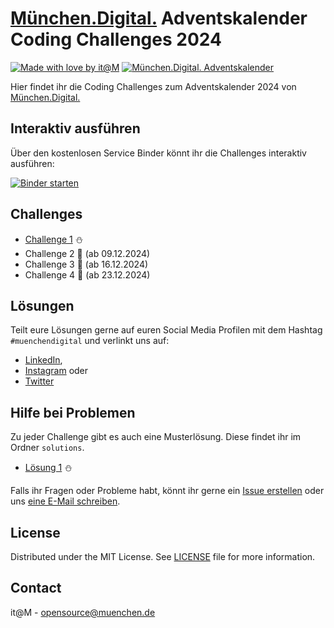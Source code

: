 <!-- add Project Logo, if existing -->

# [München.Digital.](https://muenchen.digital) Adventskalender Coding Challenges 2024

[![Made with love by it@M][made-with-love-shield]][itm-opensource]
[![München.Digital. Adventskalender][adventskalender-shield]][muenchen-digital]
<!-- feel free to add more shields, style 'for-the-badge' -> see https://shields.io/badges -->

Hier findet ihr die Coding Challenges zum Adventskalender 2024 von [München.Digital.](https://muenchen.digital)

## Interaktiv ausführen

Über den kostenlosen Service Binder könnt ihr die Challenges interaktiv ausführen:

[![Binder starten](https://mybinder.org/badge_logo.svg)](https://mybinder.org/v2/gh/it-at-m/advent-coding-challenges-24/HEAD)

## Challenges

- [Challenge 1](challenges/challenge1.ipynb) ⛄
- Challenge 2 🎄 (ab 09.12.2024) 
- Challenge 3 🎅 (ab 16.12.2024) 
- Challenge 4 🎁 (ab 23.12.2024) 

## Lösungen

Teilt eure Lösungen gerne auf euren Social Media Profilen mit dem Hashtag `#muenchendigital` und verlinkt uns auf:

- [LinkedIn](https://www.linkedin.com/showcase/muenchen-digital/),
- [Instagram](https://www.instagram.com/muenchen.digital/) oder
- [Twitter](https://twitter.com/MuenchenDigital) 

## Hilfe bei Problemen

Zu jeder Challenge gibt es auch eine Musterlösung. 
Diese findet ihr im Ordner `solutions`.

- [Lösung 1](solutions/challenge1_solution.ipynb) ⛄ 

Falls ihr Fragen oder Probleme habt, könnt ihr gerne ein [Issue erstellen](https://github.com/it-at-m/advent-coding-challenges-24/issues/new) oder uns [eine E-Mail schreiben](mailto:itm.kicc@muenchen.de).

## License

Distributed under the MIT License. See [LICENSE](LICENSE) file for more information.


## Contact

it@M - opensource@muenchen.de

<!-- project shields / links -->
[made-with-love-shield]: https://img.shields.io/badge/made%20with%20%E2%9D%A4%20by-it%40M-yellow?style=for-the-badge
[adventskalender-shield]: https://img.shields.io/badge/M%C3%BCnchen.Digital.-%F0%9F%8E%84%20Adventskalender-1e6cff?style=for-the-badge
[itm-opensource]: https://opensource.muenchen.de/
[muenchen-digital]: https://muenchen.digital/
